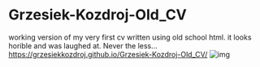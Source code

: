 # Grzesiek-Kozdroj-Old_CV
working version of my very first cv written using old school html.
it looks horible and was laughed at. Never the less...
https://grzesiekkozdroj.github.io/Grzesiek-Kozdroj-Old_CV/
![img](https://raw.githubusercontent.com/GrzesiekKozdroj/Grzesiek-Kozdroj-Resume/master/Screenshot%20from%202020-03-17%2017-35-58.png)
